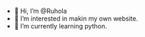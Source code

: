 - 👋 Hi, I’m @Ruhola
- 👀 I’m interested in makin my own website.
- 🌱 I’m currently learning python.

<!---
Ruhola/Ruhola is a ✨ special ✨ repository because its `README.md` (this file) appears on your GitHub profile.
You can click the Preview link to take a look at your changes.
--->
